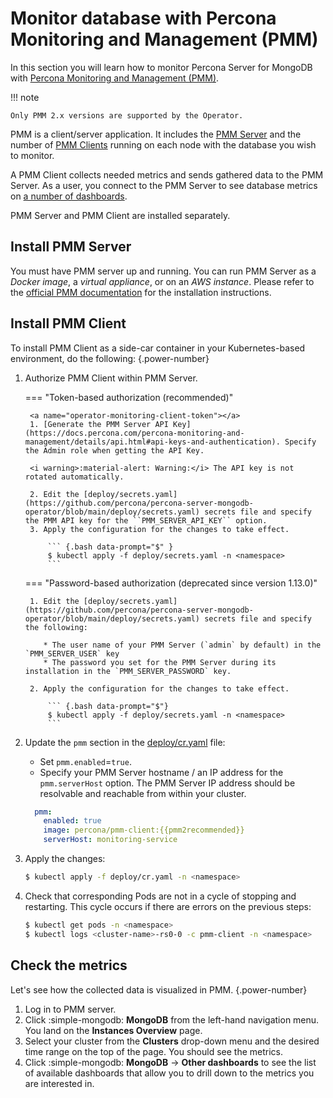 # Monitor database with Percona Monitoring and Management (PMM)

In this section you will learn how to monitor Percona Server for MongoDB with [Percona Monitoring and Management (PMM)](https://www.percona.com/doc/percona-monitoring-and-management/2.x/index.html).

!!! note

    Only PMM 2.x versions are supported by the Operator.

PMM is a client/server application. It includes the [PMM Server](https://www.percona.com/doc/percona-monitoring-and-management/2.x/details/architecture.html#pmm-server) and the number of [PMM Clients](https://www.percona.com/doc/percona-monitoring-and-management/2.x/details/architecture.html#pmm-client) running on each node with the database you wish to monitor.

A PMM Client collects needed metrics and sends gathered data to the PMM Server.
 As a user, you connect to the PMM Server to see database metrics on
[a number of dashboards](https://docs.percona.com/percona-monitoring-and-management/details/dashboards/dashboard-mongodb-experimental_collection_overview.html).

PMM Server and PMM Client are installed separately.

## Install PMM Server

You must have PMM server up and running. You can run PMM Server as a *Docker image*, a *virtual appliance*, or on an *AWS instance*.
Please refer to the [official PMM documentation](https://www.percona.com/doc/percona-monitoring-and-management/2.x/setting-up/server/index.html)
for the installation instructions.

## Install PMM Client

To install PMM Client as a side-car container in your Kubernetes-based environment, do the following:
{.power-number}

1. Authorize PMM Client within PMM Server. 

    === "Token-based authorization (recommended)"

        <a name="operator-monitoring-client-token"></a>
        1. [Generate the PMM Server API Key](https://docs.percona.com/percona-monitoring-and-management/details/api.html#api-keys-and-authentication). Specify the Admin role when getting the API Key. 

        <i warning>:material-alert: Warning:</i> The API key is not rotated automatically.

        2. Edit the [deploy/secrets.yaml](https://github.com/percona/percona-server-mongodb-operator/blob/main/deploy/secrets.yaml) secrets file and specify the PMM API key for the ``PMM_SERVER_API_KEY`` option.
        3. Apply the configuration for the changes to take effect.

            ``` {.bash data-prompt="$" }
            $ kubectl apply -f deploy/secrets.yaml -n <namespace>
            ```
    
    === "Password-based authorization (deprecated since version 1.13.0)"

        1. Edit the [deploy/secrets.yaml](https://github.com/percona/percona-server-mongodb-operator/blob/main/deploy/secrets.yaml) secrets file and specify the following:

           * The user name of your PMM Server (`admin` by default) in the `PMM_SERVER_USER` key 
           * The password you set for the PMM Server during its installation in the `PMM_SERVER_PASSWORD` key.

        2. Apply the configuration for the changes to take effect.

            ``` {.bash data-prompt="$"}
            $ kubectl apply -f deploy/secrets.yaml -n <namespace>
            ```

2. Update the `pmm` section in the [deploy/cr.yaml](https://github.com/percona/percona-server-mongodb-operator/blob/main/deploy/cr.yaml) file:

    * Set `pmm.enabled`=`true`.
    * Specify your PMM Server hostname / an IP address for the `pmm.serverHost` option. The PMM Server IP address should be resolvable and reachable from within your cluster.

     ```yaml
       pmm:
         enabled: true
         image: percona/pmm-client:{{pmm2recommended}}
         serverHost: monitoring-service
     ``` 
3. Apply the changes:

    ``` {.bash data-prompt="$"}
    $ kubectl apply -f deploy/cr.yaml -n <namespace>
    ```

4. Check that corresponding Pods are not in a cycle of stopping and restarting.
    This cycle occurs if there are errors on the previous steps:

    ```{.bash data-prompt="$"}
    $ kubectl get pods -n <namespace>
    $ kubectl logs <cluster-name>-rs0-0 -c pmm-client -n <namespace>
    ```

## Check the metrics

Let's see how the collected data is visualized in PMM.
{.power-number}

1. Log in to PMM server.
2. Click :simple-mongodb: **MongoDB** from the left-hand navigation menu. You land on the **Instances Overview** page. 
3. Select your cluster from the **Clusters** drop-down menu and the desired time range on the top of the page. You should see the metrics.
4. Click :simple-mongodb: **MongoDB**  →  **Other dashboards** to see the list of available dashboards that allow you to drill down to the metrics you are interested in. 